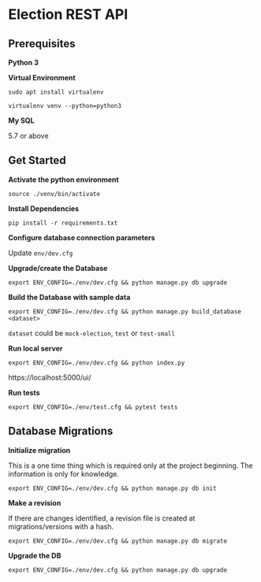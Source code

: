 # Election REST API

## Prerequisites

**Python 3**

**Virtual Environment**

`sudo apt install virtualenv`

`virtualenv venv --python=python3`

**My SQL**

5.7 or above

## Get Started

**Activate the python environment**

`source ./venv/bin/activate`

**Install Dependencies**

`pip install -r requirements.txt`

**Configure database connection parameters**

Update `env/dev.cfg` 

**Upgrade/create the Database**

`export ENV_CONFIG=./env/dev.cfg && python manage.py db upgrade`

**Build the Database with sample data**

`export ENV_CONFIG=./env/dev.cfg && python manage.py build_database <dataset>`

`dataset` could be `mock-election`, `test` or `test-small`

**Run local server**

`export ENV_CONFIG=./env/dev.cfg && python index.py`

https://localhost:5000/ui/

**Run tests**

`export ENV_CONFIG=./env/test.cfg && pytest tests`

## Database Migrations

**Initialize migration**

This is a one time thing which is required only at the project beginning. The information is only for knowledge.

`export ENV_CONFIG=./env/dev.cfg && python manage.py db init`

**Make a revision**

If there are changes identified, a revision file is created at migrations/versions with a hash.

`export ENV_CONFIG=./env/dev.cfg && python manage.py db migrate`

**Upgrade the DB**

`export ENV_CONFIG=./env/dev.cfg && python manage.py db upgrade`
